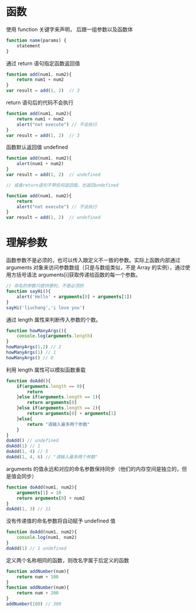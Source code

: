# 函数

使用 function 关键字来声明， 后跟一组参数以及函数体

```JavaScript
function name(params) {
    statement
}
```

通过 return 语句指定函数返回值

```JavaScript
function add(num1, num2){
    return num1 + num2
}
var result = add(1, 2)  // 3
```

return 语句后的代码不会执行

```JavaScript
function add(num1, num2){
    return num1 + num2
    alert("not execute") // 不会执行
}
var result = add(1, 2)  // 3
```

函数默认返回值 undefined

```JavaScript
function add(num1, num2){
    alert(num1 + num2)
}
var result = add(1, 2)  // undefined

// 或者return语句不带任何返回值，也返回undefined

function add(num1, num2){
    return
    alert("not execute") // 不会执行
}
var result = add(1, 2)  // undefined
```

# 理解参数

函数参数不是必须的，也可以传入跟定义不一致的参数。实际上函数内部通过 arguments 对象来访问参数数组（只是与数组类似，不是 Array 的实例），通过使用方括号语法 arguments[i]获取传递给函数的每一个参数。

```JavaScript
// 命名的参数只提供便利，不是必须的
function sayHi(){
    alert('Hello' + arguments[0] + arguments[1])
}
sayHi('liuchang','i love you')
```

通过 length 属性来判断传入参数的个数。

```JavaScript
function howManyArgs(){
    console.log(arguments.length)
}
howManyArgs(1,2) // 2
howManyArgs(1) // 1
howManyArgs() // 0
```

利用 length 属性可以模拟函数重载

```JavaScript
function doAdd(){
    if(arguments.length == 0){
        return
    }else if(arguments.length == 1){
        return arguments[0]
    }else if(arguments.length == 2){
        return arguments[0] + arguments[1]
    }else{
        return "请输入最多两个参数"
    }
}
doAdd() // undefined
doAdd(1) // 1
doAdd(1, 4) // 5
doAdd(1, 4, 6) // "请输入最多两个参数"
```

arguments 的值永远和对应的命名参数保持同步（他们的内存空间是独立的，但是值会同步）

```JavaScript
function doAdd(num1, num2){
    arguments[1] = 10
    return arguments[0] + num2
}
doAdd(1, 3) // 11
```

没有传递值的命名参数将自动赋予 undefined 值

```JavaScript
function doAdd(num1, num2){
    console.log(num1, num2)
}
doAdd(1) // 1 undefined
```

定义两个名称相同的函数，则改名字属于后定义的函数

```JavaScript
function addNumber(num){
    return num + 100
}
function addNumber(num){
    return num + 200
}
addNumber(100) // 300
```
